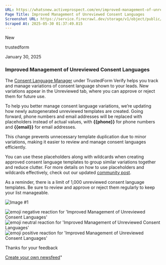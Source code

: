 ```yaml
---
URL: https://whatsnew.activeprospect.com/en/improved-management-of-unreviewed-consent-languages-OyGM3heK
Page Title: Improved Management of Unreviewed Consent Languages
Screenshot URL: https://service.firecrawl.dev/storage/v1/object/public/media/screenshot-109d1310-46e0-4a56-af62-b2bd57fb8379.png
Scraped At: 2025-05-30 01:37:49.815
---
```

New






trustedform



January 30, 2025

### Improved Management of Unreviewed Consent Languages

The [Consent Language Manager](https://community.activeprospect.com/posts/5474006-trustedform-consent-language-manager) under TrustedForm Verify helps you track and manage variations of consent language shown to your leads. New variations appear in the Unreviewed tab, where you can approve or reject them for future use.

To help you better manage consent language variations, we’re updating how newly autogenerated unreviewed templates are created. Going forward, phone numbers and email addresses will be replaced with placeholders instead of actual values, with **{{phone}}** for phone numbers and **{{email}}** for email addresses.

This change prevents unnecessary template duplication due to minor variations, making it easier to review and manage consent languages efficiently.

You can use these placeholders along with wildcards when creating approved consent language templates to group similar variations together and reduce clutter. For more details on how to use placeholders and wildcards effectively, check out our updated [community post](https://community.activeprospect.com/posts/5448162-manually-add-approved-language-to-trustedform-verify-consent-language-manager).

As a reminder, there is a limit of 1,000 unreviewed consent language templates. Be sure to review and approve or reject them regularly to keep your list manageable.

![Image #1](https://app.getbeamer.com/pictures?id=462666-77-9UO-_vS8_fm1MRMqPZO-_vRIS77-977-9cwDvv71u77-977-977-977-9dS7vv70T77-9Ye-_vQ..&v=4)

![emoji negative reaction for 'Improved Management of Unreviewed Consent Languages'](https://app.getbeamer.com/images/emojiNeg.svg)![emoji neutral reaction for 'Improved Management of Unreviewed Consent Languages'](https://app.getbeamer.com/images/emojiNeut.svg)![emoji positive reaction for 'Improved Management of Unreviewed Consent Languages'](https://app.getbeamer.com/images/emojiPos.svg)

Thanks for your feedback

[Create your own newsfeed](https://www.getbeamer.com/?ref=watermark_MErKJCnu12412_public&company=ActiveProspect&watermarkRef=create&utm_term=MErKJCnu12412&utm_content=ActiveProspect&utm_source=standalone&utm_medium=footer&utm_campaign=create)"

